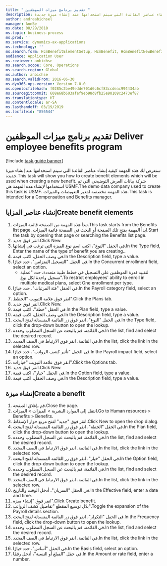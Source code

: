 ```yaml
---
title: " تقديم برنامج ميزات الموظفين "
description: ستعرض لك هذه المهمة كيفية إنشاء عناصر الفائدة التي سيتم استخدامها عند إنشاء ميزة جديدة.
author: andreabichsel
manager: AnnBe
ms.date: 08/29/2018
ms.topic: business-process
ms.prod: ''
ms.service: dynamics-ax-applications
ms.technology: ''
ms.search.form: HcmBenefitElementSetup, HcmBenefit, HcmBenefitNewBenefit, HcmBenefitPlanLookup
audience: Application User
ms.reviewer: anbichse
ms.search.scope: Core, Operations
ms.search.region: Global
ms.author: anbichse
ms.search.validFrom: 2016-06-30
ms.dyn365.ops.version: Version 7.0.0
ms.openlocfilehash: f0285c2be49edde701d6c6cf83ccdeac994434ab
ms.sourcegitcommit: 608e68b603afef9eb98d8fb25e90109c2473ef87
ms.translationtype: HT
ms.contentlocale: ar-SA
ms.lasthandoff: 03/19/2019
ms.locfileid: "856544"
---
```

# <a name="deliver-employee-benefits-program"></a><span data-ttu-id="8188b-103"> تقديم برنامج ميزات الموظفين </span><span class="sxs-lookup"><span data-stu-id="8188b-103">Deliver employee benefits program</span></span>

[!include [task guide banner](../../includes/task-guide-banner.md)]

<span data-ttu-id="8188b-104">ستعرض لك هذه المهمة كيفية إنشاء عناصر الفائدة التي سيتم استخدامها عند إنشاء ميزة جديدة.</span><span class="sxs-lookup"><span data-stu-id="8188b-104">This task will show you how to create benefit elements which will be used when creating a new benefit.</span></span> <span data-ttu-id="8188b-105">شركة بيانات العرض التوضيحي التي تم استخدامها لإنشاء هذه المهمة هي USMF.‬</span><span class="sxs-lookup"><span data-stu-id="8188b-105">The demo data company used to create this task is USMF.</span></span> <span data-ttu-id="8188b-106">هذه المهمة مخصصة لمدير التعويضات والميزات.</span><span class="sxs-lookup"><span data-stu-id="8188b-106">This task is intended for a Compensation and Benefits manager.</span></span>


## <a name="create-benefit-elements"></a><span data-ttu-id="8188b-107">إنشاء عناصر المزايا</span><span class="sxs-lookup"><span data-stu-id="8188b-107">Create benefit elements</span></span>
1. <span data-ttu-id="8188b-108">تبدأ هذه المهمة من الصفحة قائمة الميزات.</span><span class="sxs-lookup"><span data-stu-id="8188b-108">This task starts from the Benefits list page.</span></span> <span data-ttu-id="8188b-109">ابدأ المهمة بفتح تلك الصفحة أو البحث في الصفحة قائمة الميزات.</span><span class="sxs-lookup"><span data-stu-id="8188b-109">Start the task by opening that page or searching the Benefits list page.</span></span>
2. <span data-ttu-id="8188b-110">انقر فوق جديد.</span><span class="sxs-lookup"><span data-stu-id="8188b-110">Click New.</span></span>
3. <span data-ttu-id="8188b-111">في الحقل "النوع"، اكتب اسم نوع الميزة التي ترغب في إنشائها.</span><span class="sxs-lookup"><span data-stu-id="8188b-111">In the Type field, Enter the name of the type of benefit you are creating..</span></span>
4. <span data-ttu-id="8188b-112">في وصف الحقل، اكتب قيمة.</span><span class="sxs-lookup"><span data-stu-id="8188b-112">In the Description field, type a value.</span></span>
5. <span data-ttu-id="8188b-113">في الحقل "التسجيل المتزامن"، حدد خيارًا.</span><span class="sxs-lookup"><span data-stu-id="8188b-113">In the Concurrent enrollment field, select an option.</span></span>
    * <span data-ttu-id="8188b-114">لتقييد قدرة الموظفين على التسجيل في خطط طبية متعددة، حدد "عملية تسجيل واحدة لكل نوع‬".</span><span class="sxs-lookup"><span data-stu-id="8188b-114">To restrict employees' ability to enroll in multiple medical plans, select One enrollment per type.</span></span>  
6. <span data-ttu-id="8188b-115">في الحقل "فئة المرتبات‬"، حدد خيارًا.</span><span class="sxs-lookup"><span data-stu-id="8188b-115">In the Payroll category field, select an option.</span></span>
7. <span data-ttu-id="8188b-116">انقر فوق علامة التبويب "الخطط".</span><span class="sxs-lookup"><span data-stu-id="8188b-116">Click the Plans tab.</span></span>
8. <span data-ttu-id="8188b-117">انقر فوق جديد.</span><span class="sxs-lookup"><span data-stu-id="8188b-117">Click New.</span></span>
9. <span data-ttu-id="8188b-118">في الحقل "خطة"، اكتب قيمة.</span><span class="sxs-lookup"><span data-stu-id="8188b-118">In the Plan field, type a value.</span></span>
10. <span data-ttu-id="8188b-119">في وصف الحقل، اكتب قيمة.</span><span class="sxs-lookup"><span data-stu-id="8188b-119">In the Description field, type a value.</span></span>
11. <span data-ttu-id="8188b-120">في الحقل "النوع"، انقر فوق زر القائمة المنسدلة لفتح البحث.</span><span class="sxs-lookup"><span data-stu-id="8188b-120">In the Type field, click the drop-down button to open the lookup.</span></span>
12. <span data-ttu-id="8188b-121">في القائمة، قم بالبحث عن السجل المطلوب وحدده.</span><span class="sxs-lookup"><span data-stu-id="8188b-121">In the list, find and select the desired record.</span></span>
13. <span data-ttu-id="8188b-122">في القائمة، انقر فوق الارتباط في الصف المحدد.</span><span class="sxs-lookup"><span data-stu-id="8188b-122">In the list, click the link in the selected row.</span></span>
14. <span data-ttu-id="8188b-123">في الحقل "تأثير كشف الرواتب‬‬"، حدد خيارًا.</span><span class="sxs-lookup"><span data-stu-id="8188b-123">In the Payroll impact field, select an option.</span></span>
15. <span data-ttu-id="8188b-124">انقر فوق علامة التبويب "خيارات".</span><span class="sxs-lookup"><span data-stu-id="8188b-124">Click the Options tab.</span></span>
16. <span data-ttu-id="8188b-125">انقر فوق جديد.</span><span class="sxs-lookup"><span data-stu-id="8188b-125">Click New.</span></span>
17. <span data-ttu-id="8188b-126">في الحقل "خيار‬"، اكتب قيمة.</span><span class="sxs-lookup"><span data-stu-id="8188b-126">In the Option field, type a value.</span></span>
18. <span data-ttu-id="8188b-127">في وصف الحقل، اكتب قيمة.</span><span class="sxs-lookup"><span data-stu-id="8188b-127">In the Description field, type a value.</span></span>

## <a name="create-a-benefit"></a><span data-ttu-id="8188b-128">إنشاء ميزة</span><span class="sxs-lookup"><span data-stu-id="8188b-128">Create a benefit</span></span>
1. <span data-ttu-id="8188b-129">قم بإغلاق الصفحة.</span><span class="sxs-lookup"><span data-stu-id="8188b-129">Close the page.</span></span>
2. <span data-ttu-id="8188b-130">انتقل إلى الموارد البشرية > الميزات‬ > الميزات‬.</span><span class="sxs-lookup"><span data-stu-id="8188b-130">Go to Human resources > Benefits > Benefits.</span></span>
3. <span data-ttu-id="8188b-131">انقر فوق "جديد" لفتح مربع حوار الإسقاط‬.</span><span class="sxs-lookup"><span data-stu-id="8188b-131">Click New to open the drop dialog.</span></span>
4. <span data-ttu-id="8188b-132">في الحقل "الخطة"، انقر فوق زر القائمة المنسدلة لفتح البحث.</span><span class="sxs-lookup"><span data-stu-id="8188b-132">In the Plan field, click the drop-down button to open the lookup.</span></span>
5. <span data-ttu-id="8188b-133">في القائمة، قم بالبحث عن السجل المطلوب وحدده.</span><span class="sxs-lookup"><span data-stu-id="8188b-133">In the list, find and select the desired record.</span></span>
6. <span data-ttu-id="8188b-134">في القائمة، انقر فوق الارتباط في الصف المحدد.</span><span class="sxs-lookup"><span data-stu-id="8188b-134">In the list, click the link in the selected row.</span></span>
7. <span data-ttu-id="8188b-135">في الحقل "خيار"، انقر فوق زر القائمة المنسدلة لفتح البحث.</span><span class="sxs-lookup"><span data-stu-id="8188b-135">In the Option field, click the drop-down button to open the lookup.</span></span>
8. <span data-ttu-id="8188b-136">في القائمة، قم بالبحث عن السجل المطلوب وحدده.</span><span class="sxs-lookup"><span data-stu-id="8188b-136">In the list, find and select the desired record.</span></span>
9. <span data-ttu-id="8188b-137">في القائمة، انقر فوق الارتباط في الصف المحدد.</span><span class="sxs-lookup"><span data-stu-id="8188b-137">In the list, click the link in the selected row.</span></span>
10. <span data-ttu-id="8188b-138">في الحقل "السريان‬"، أدخل الوقت والتاريخ.</span><span class="sxs-lookup"><span data-stu-id="8188b-138">In the Effective field, enter a date and time.</span></span>
11. <span data-ttu-id="8188b-139">انقر فوق "إنشاء ميزة".</span><span class="sxs-lookup"><span data-stu-id="8188b-139">Click Create benefit.</span></span>
12. <span data-ttu-id="8188b-140">بدّل توسيع المقطع "تفاصيل كشف الرواتب‬".</span><span class="sxs-lookup"><span data-stu-id="8188b-140">Toggle the expansion of the Payroll details section.</span></span>
13. <span data-ttu-id="8188b-141">في الحقل "التكرار‬"، انقر فوق زر القائمة المنسدلة لفتح البحث.</span><span class="sxs-lookup"><span data-stu-id="8188b-141">In the Frequency field, click the drop-down button to open the lookup.</span></span>
14. <span data-ttu-id="8188b-142">في القائمة، قم بالبحث عن السجل المطلوب وحدده.</span><span class="sxs-lookup"><span data-stu-id="8188b-142">In the list, find and select the desired record.</span></span>
15. <span data-ttu-id="8188b-143">في القائمة، انقر فوق الارتباط في الصف المحدد.</span><span class="sxs-lookup"><span data-stu-id="8188b-143">In the list, click the link in the selected row.</span></span>
16. <span data-ttu-id="8188b-144">في الحقل "أساس‬"، حدد خيارًا.</span><span class="sxs-lookup"><span data-stu-id="8188b-144">In the Basis field, select an option.</span></span>
17. <span data-ttu-id="8188b-145">في حقل "المبلغ أو النسبة‬"، أدخل رقمًا.</span><span class="sxs-lookup"><span data-stu-id="8188b-145">In the Amount or rate field, enter a number.</span></span>

